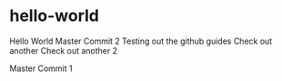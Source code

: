 # hello-world
Hello World
Master Commit 2
Testing out the github guides
Check out another
Check out another 2

Master Commit 1